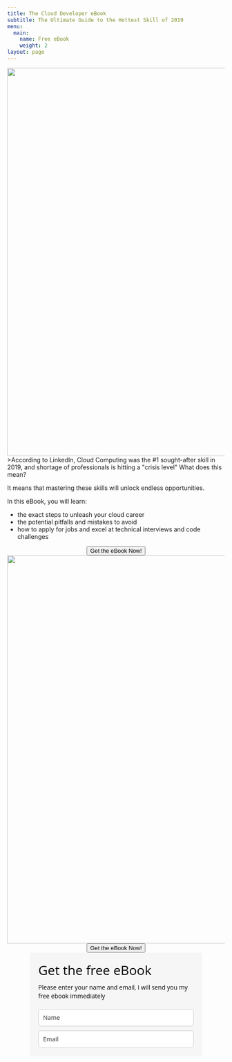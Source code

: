 ```yaml
---
title: The Cloud Developer eBook
subtitle: The Ultimate Guide to the Hottest Skill of 2019 
menu:
  main:
    name: Free eBook
    weight: 2
layout: page
---
```

<img src="/images/ebook.png"  height="900" width="600" onclick="ml_account('webforms', '1433910', 'h4o1h5', 'show')">
>According to LinkedIn, Cloud Computing was the #1 sought-after skill in 2019, and shortage of professionals is hitting a "crisis level"
What does this mean? 

It means that mastering these skills will unlock endless opportunities.

In this eBook, you will learn:
<ul>
  <li>the exact steps to unleash your cloud career</li>
  <li>the potential pitfalls and mistakes to avoid</li>
  <li>how to apply for jobs and excel at technical interviews and code challenges</li>
</ul>
<div style="display:flex;flex-direction:column;justify-content:center;align-items:center;">
  <button onclick="ml_account('webforms', '1433910', 'h4o1h5', 'show')">
    Get the eBook Now!
  </button>

  <img src="/images/ebook.png"  height="900" width="600">

  <button onclick="ml_account('webforms', '1433910', 'h4o1h5', 'show')">
    Get the eBook Now!
  </button>
</div>


<style type="text/css">
  @import url(https://fonts.googleapis.com/css?family=Open+Sans:400,400italic,700,700italic);
</style>
<style type="text/css">
  /* LOADER */
  		.ml-form-embedSubmitLoad {
  		  display: inline-block;
  		  width: 20px;
  		  height: 20px;
  		}
  		.ml-form-embedSubmitLoad:after {
  		  content: " ";
  		  display: block;
  		  width: 11px;
  		  height: 11px;
  		  margin: 1px;
  		  border-radius: 50%;
  		  border: 4px solid #fff;
  		  border-color: #ffffff #ffffff #ffffff transparent;
  		  animation: ml-form-embedSubmitLoad 1.2s linear infinite;
  		}
  		@keyframes ml-form-embedSubmitLoad {
  		  0% {
  			transform: rotate(0deg);
  		  }
  		  100% {
  			transform: rotate(360deg);
  		  }
  		}
        #mlb2-1433910.ml-form-embedContainer {
          box-sizing: border-box;
          display: table;
          height: 99.99%;
          margin: 0 auto;
          position: static;
          width: 100% !important;
        }
        #mlb2-1433910.ml-form-embedContainer h4,
        #mlb2-1433910.ml-form-embedContainer p,
        #mlb2-1433910.ml-form-embedContainer span,
        #mlb2-1433910.ml-form-embedContainer button {
          text-transform: none !important;
          letter-spacing: normal !important;
        }
        #mlb2-1433910.ml-form-embedContainer .ml-form-embedWrapper {
          background-color: #f6f6f6;
          
          border-width: 0px;
          border-color: transparent;
          border-radius: 4px;
          border-style: solid;
          box-sizing: border-box;
          display: inline-block !important;
          margin: 0;
          padding: 0;
          position: relative;
                }
        #mlb2-1433910.ml-form-embedContainer .ml-form-embedWrapper.embedPopup,
        #mlb2-1433910.ml-form-embedContainer .ml-form-embedWrapper.embedDefault { width: 400px; }
        #mlb2-1433910.ml-form-embedContainer .ml-form-embedWrapper.embedForm { max-width: 400px; width: 100%; }
        #mlb2-1433910.ml-form-embedContainer .ml-form-align-left { text-align: left; }
        #mlb2-1433910.ml-form-embedContainer .ml-form-align-center { text-align: center; }
        #mlb2-1433910.ml-form-embedContainer .ml-form-align-default { display: table-cell !important; vertical-align: middle !important; text-align: center !important; }
        #mlb2-1433910.ml-form-embedContainer .ml-form-align-right { text-align: right; }
        #mlb2-1433910.ml-form-embedContainer .ml-form-embedWrapper .ml-form-embedHeader img {
          border-top-left-radius: 4px;
          border-top-right-radius: 4px;
          height: auto;
          margin: 0 auto !important;
          max-width: 400px!important;
          width: undefinedpx;
        }
        #mlb2-1433910.ml-form-embedContainer .ml-form-embedWrapper .ml-form-embedBody,
        #mlb2-1433910.ml-form-embedContainer .ml-form-embedWrapper .ml-form-successBody {
          padding: 20px 20px 0 20px;
        }
        #mlb2-1433910.ml-form-embedContainer .ml-form-embedWrapper .ml-form-embedBody.ml-form-embedBodyHorizontal {
          padding-bottom: 0;
        }
        #mlb2-1433910.ml-form-embedContainer .ml-form-embedWrapper .ml-form-embedBody .ml-form-embedContent,
        #mlb2-1433910.ml-form-embedContainer .ml-form-embedWrapper .ml-form-successBody .ml-form-successContent {
          margin: 0 0 20px 0;
        }
        #mlb2-1433910.ml-form-embedContainer .ml-form-embedWrapper .ml-form-embedBody .ml-form-embedContent h4,
        #mlb2-1433910.ml-form-embedContainer .ml-form-embedWrapper .ml-form-successBody .ml-form-successContent h4 {
          color: #000000;
          font-family: 'Open Sans', Arial, Helvetica, sans-serif;
          font-size: 30px;
          font-weight: 400;
          margin: 0 0 10px 0;
          text-align: left;
          word-break: break-word;
        }
        #mlb2-1433910.ml-form-embedContainer .ml-form-embedWrapper .ml-form-embedBody .ml-form-embedContent p,
        #mlb2-1433910.ml-form-embedContainer .ml-form-embedWrapper .ml-form-successBody .ml-form-successContent p {
          color: #000000;
          font-family: 'Open Sans', Arial, Helvetica, sans-serif;
      		font-size: 14px;
      		font-weight: 400;
      		line-height: 20px;
          margin: 0 0 10px 0;
          text-align: left;
        }
        #mlb2-1433910.ml-form-embedContainer .ml-form-embedWrapper .ml-form-embedBody .ml-form-embedContent ul,
        #mlb2-1433910.ml-form-embedContainer .ml-form-embedWrapper .ml-form-embedBody .ml-form-embedContent ol,
        #mlb2-1433910.ml-form-embedContainer .ml-form-embedWrapper .ml-form-successBody .ml-form-successContent ul,
        #mlb2-1433910.ml-form-embedContainer .ml-form-embedWrapper .ml-form-successBody .ml-form-successContent ol {
          color: #000000;
          font-family: 'Open Sans', Arial, Helvetica, sans-serif;
      		font-size: 14px;
        }
        #mlb2-1433910.ml-form-embedContainer .ml-form-embedWrapper .ml-form-embedBody .ml-form-embedContent p a,
        #mlb2-1433910.ml-form-embedContainer .ml-form-embedWrapper .ml-form-successBody .ml-form-successContent p a {
          color: #000000;
          text-decoration: underline;
        }
        #mlb2-1433910.ml-form-embedContainer .ml-form-embedWrapper .ml-form-embedBody .ml-form-embedContent p:last-child,
        #mlb2-1433910.ml-form-embedContainer .ml-form-embedWrapper .ml-form-successBody .ml-form-successContent p:last-child {
          margin: 0;
        }
        #mlb2-1433910.ml-form-embedContainer .ml-form-embedWrapper .ml-form-embedBody form {
          margin: 0;
          width: 100%;
        }
        #mlb2-1433910.ml-form-embedContainer .ml-form-embedWrapper .ml-form-embedBody .ml-form-formContent,
        #mlb2-1433910.ml-form-embedContainer .ml-form-embedWrapper .ml-form-embedBody .ml-form-checkboxRow {
          margin: 0 0 20px 0;
          width: 100%;
        }
        #mlb2-1433910.ml-form-embedContainer .ml-form-embedWrapper .ml-form-embedBody .ml-form-checkboxRow {
          float: left;
        }
        #mlb2-1433910.ml-form-embedContainer .ml-form-embedWrapper .ml-form-embedBody .ml-form-formContent.horozintalForm {
          margin: 0;
          padding: 0 0 20px 0;
        }
        #mlb2-1433910.ml-form-embedContainer .ml-form-embedWrapper .ml-form-embedBody .ml-form-fieldRow {
          margin: 0 0 10px 0;
          width: 100%;
        }
        #mlb2-1433910.ml-form-embedContainer .ml-form-embedWrapper .ml-form-embedBody .ml-form-fieldRow.ml-last-item {
          margin: 0;
        }
        #mlb2-1433910.ml-form-embedContainer .ml-form-embedWrapper .ml-form-embedBody .ml-form-fieldRow.ml-formfieldHorizintal {
          margin: 0;
        }
        #mlb2-1433910.ml-form-embedContainer .ml-form-embedWrapper .ml-form-embedBody .ml-form-fieldRow input {
          background-color: #ffffff !important;
          color: #333333 !important;
          border-color: #cccccc !important;
          border-radius: 4px !important;
          border-style: solid !important;
          border-width: 1px !important;
          font-family: 'Open Sans', Arial, Helvetica, sans-serif;
          font-size: 14px !important;
          height: 40px;
          line-height: 20px !important;
          margin-bottom: 0;
          margin-top: 0;
          margin-left: 0;
          margin-right: 0;
          padding: 10px 10px !important;
          width: 100% !important;
          box-sizing: border-box !important;
          max-width: 100% !important;
        }
        #mlb2-1433910.ml-form-embedContainer .ml-form-embedWrapper .ml-form-embedBody .ml-form-fieldRow input::-webkit-input-placeholder,
        #mlb2-1433910.ml-form-embedContainer .ml-form-embedWrapper .ml-form-embedBody .ml-form-horizontalRow input::-webkit-input-placeholder { color: #333333; }
  
        #mlb2-1433910.ml-form-embedContainer .ml-form-embedWrapper .ml-form-embedBody .ml-form-fieldRow input::-moz-placeholder,
        #mlb2-1433910.ml-form-embedContainer .ml-form-embedWrapper .ml-form-embedBody .ml-form-horizontalRow input::-moz-placeholder { color: #333333; }
  
        #mlb2-1433910.ml-form-embedContainer .ml-form-embedWrapper .ml-form-embedBody .ml-form-fieldRow input:-ms-input-placeholder,
        #mlb2-1433910.ml-form-embedContainer .ml-form-embedWrapper .ml-form-embedBody .ml-form-horizontalRow input:-ms-input-placeholder { color: #333333; }
  
        #mlb2-1433910.ml-form-embedContainer .ml-form-embedWrapper .ml-form-embedBody .ml-form-fieldRow input:-moz-placeholder,
        #mlb2-1433910.ml-form-embedContainer .ml-form-embedWrapper .ml-form-embedBody .ml-form-horizontalRow input:-moz-placeholder { color: #333333; }
  
  
        #mlb2-1433910.ml-form-embedContainer .ml-form-embedWrapper .ml-form-embedBody .ml-form-horizontalRow {
          height: 42px;
        }
        .ml-form-formContent.horozintalForm .ml-form-horizontalRow .ml-input-horizontal { width: 70%; float: left; }
        .ml-form-formContent.horozintalForm .ml-form-horizontalRow .ml-button-horizontal { width: 30%; float: left; }
        .ml-form-formContent.horozintalForm .ml-form-horizontalRow .horizontal-fields { box-sizing: border-box; float: left; padding-right: 10px;  }
        #mlb2-1433910.ml-form-embedContainer .ml-form-embedWrapper .ml-form-embedBody .ml-form-horizontalRow input {
          background-color: #ffffff;
          color: #333333;
          border-color: #cccccc;
          border-radius: 4px;
          border-style: solid;
          border-width: 1px;
          font-family: 'Open Sans', Arial, Helvetica, sans-serif;
          font-size: 14px;
          line-height: 20px;
          margin-bottom: 0;
          margin-top: 0;
          padding: 10px 10px;
          width: 100%;
          box-sizing: border-box;
          overflow-y: initial;
        }
        #mlb2-1433910.ml-form-embedContainer .ml-form-embedWrapper .ml-form-embedBody .ml-form-horizontalRow button {
          background-color: #000000 !important;
         	border-color: #000000;
          border-style: solid;
          border-width: 1px;
          border-radius: 4px;
          box-shadow: none;
          color: #ffffff !important;
          cursor: pointer;
          font-family: 'Open Sans', Arial, Helvetica, sans-serif;
          font-size: 14px !important;
          font-weight: 700;
          line-height: 20px;
          margin: 0 !important;
          padding: 10px !important;
          width: 100%;
        }
        #mlb2-1433910.ml-form-embedContainer .ml-form-embedWrapper .ml-form-embedBody .ml-form-horizontalRow button:hover {
          background-color: #333333 !important;
          border-color: #333333 !important;
        }
        #mlb2-1433910.ml-form-embedContainer .ml-form-embedWrapper .ml-form-embedBody .ml-form-checkboxRow input[type="checkbox"] {
          display: inline-block;
      	  float: left;
      	  margin: 1px 0 0 0;
      	  left: 0;
      	  top: 0;
      	  opacity: 1;
      	  visibility: visible;
      	  appearance: checkbox !important;
      	  -moz-appearance: checkbox !important;
      	  -webkit-appearance: checkbox !important;
      	  position: relative;
      	  height: 14px;
      	  width: 14px;
        }
        #mlb2-1433910.ml-form-embedContainer .ml-form-embedWrapper .ml-form-embedBody .ml-form-checkboxRow .label-description {
          color: #000000;
          display: block;
          font-family: 'Open Sans', Arial, Helvetica, sans-serif;
          font-size: 12px;
          text-align: left;
          padding-left: 25px;
        }
        #mlb2-1433910.ml-form-embedContainer .ml-form-embedWrapper .ml-form-embedBody .ml-form-checkboxRow label {
          font-weight: normal;
          margin: 0;
          padding: 0;
        }
        #mlb2-1433910.ml-form-embedContainer .ml-form-embedWrapper .ml-form-embedBody .ml-form-checkboxRow label a {
          color: #000000;
          text-decoration: underline;
        }
        #mlb2-1433910.ml-form-embedContainer .ml-form-embedWrapper .ml-form-embedBody .ml-form-checkboxRow label p {
          color: #000000 !important;
          font-family: 'Open Sans', Arial, Helvetica, sans-serif !important;
          font-size: 12px !important;
          font-weight: normal !important;
          line-height: 18px !important;
          padding: 0 !important;
          margin: 0 5px 0 0 !important;
        }
        #mlb2-1433910.ml-form-embedContainer .ml-form-embedWrapper .ml-form-embedBody .ml-form-checkboxRow label p:last-child {
          margin: 0;
        }
        #mlb2-1433910.ml-form-embedContainer .ml-form-embedWrapper .ml-form-embedBody .ml-form-embedSubmit {
          margin: 0 0 20px 0;
        }
        #mlb2-1433910.ml-form-embedContainer .ml-form-embedWrapper .ml-form-embedBody .ml-form-embedSubmit button {
          background-color: #000000 !important;
          border: none !important;
          border-radius: 4px !important;
          box-shadow: none !important;
          color: #ffffff !important;
          cursor: pointer;
          font-family: 'Open Sans', Arial, Helvetica, sans-serif !important;
          font-size: 14px !important;
          font-weight: 700 !important;
          line-height: 20px !important;
          height: 40px;
          padding: 10px !important;
          width: 100% !important;
          box-sizing: border-box !important;
        }
        #mlb2-1433910.ml-form-embedContainer .ml-form-embedWrapper .ml-form-embedBody .ml-form-embedSubmit button.loading {
          display: none;
        }
        #mlb2-1433910.ml-form-embedContainer .ml-form-embedWrapper .ml-form-embedBody .ml-form-embedSubmit button:hover {
          background-color: #333333 !important;
        }
        .ml-subscribe-close {
          width: 30px;
          height: 30px;
          background: url(https://bucket.mlcdn.com/images/default/modal_close.png) no-repeat;
          background-size: 30px;
          cursor: pointer;
          margin-top: -10px;
          margin-right: -10px;
          position: absolute;
          top: 0;
          right: 0;
        }
        .ml-error input {
          background: url(https://bucket.mlcdn.com/images/default/error-icon.png) 98% center no-repeat #ffffff !important;
          background-size: 24px 24px !important;
        }
        .ml-error .label-description {
          color: #ff0000 !important;
        }
        .ml-error .label-description p,
        .ml-error .label-description p a {
          color: #ff0000 !important;
        }
  
        #mlb2-1433910.ml-form-embedContainer .ml-form-embedWrapper .ml-form-embedBody .ml-form-checkboxRow.ml-error .label-description p,
        #mlb2-1433910.ml-form-embedContainer .ml-form-embedWrapper .ml-form-embedBody .ml-form-checkboxRow.ml-error .label-description p:first-letter {
          color: #ff0000 !important;
        }
              @media only screen and (max-width: 400px){
          .ml-form-embedWrapper.embedDefault, .ml-form-embedWrapper.embedPopup { width: 100%!important; }
          .ml-form-formContent.horozintalForm { float: left!important; }
          .ml-form-formContent.horozintalForm .ml-form-horizontalRow { height: auto!important; width: 100%!important; float: left!important; }
          .ml-form-formContent.horozintalForm .ml-form-horizontalRow .ml-input-horizontal { width: 100%!important; }
          .ml-form-formContent.horozintalForm .ml-form-horizontalRow .ml-input-horizontal > div { padding-right: 0px!important; padding-bottom: 10px; }
          .ml-form-formContent.horozintalForm .ml-button-horizontal { width: 100%!important; }
        }
</style>
<div id="mlb2-1433910" class="ml-form-embedContainer ml-subscribe-form ml-subscribe-form-1433910">
  <div class="ml-form-align-center ">
    <div class="ml-form-embedWrapper embedForm">
      <div class="ml-form-embedBody ml-form-embedBodyDefault row-form">
        <div class="ml-form-embedContent" style=" ">
          <h4>Get the free eBook</h4>
          <p>Please enter your name and email, I will send you my free ebook immediately</p>
        </div>
        <form class="ml-block-form" action="https://app.mailerlite.com/webforms/submit/h4o1h5" data-code="h4o1h5" method="post" target="_blank">
          <div class="ml-form-formContent">
            <div class="ml-form-fieldRow ">
              <div class="ml-field-group ml-field-name ml-validate-required">
                <input type="text" class="form-control" data-inputmask="" name="fields[name]" value="" placeholder="Name">
              </div>
            </div>
            <div class="ml-form-fieldRow ml-last-item">
              <div class="ml-field-group ml-field-email ml-validate-email ml-validate-required">
                <input type="email" class="form-control" data-inputmask="" name="fields[email]" value="" placeholder="Email">
              </div>
            </div>
          </div>
          <style type="text/css">
            .ml-form-recaptcha {
              margin-bottom: 20px;
              float: left;
            }
          
            .ml-form-recaptcha.ml-error iframe {
              border: solid 1px #ff0000;
            }
          
            @media screen and (max-width: 768px) {
              .ml-form-recaptcha {
                transform: scale(0.77);
                -webkit-transform: scale(0.77);
                transform-origin: 0 0;
                -webkit-transform-origin: 0 0;
              }
            }
          </style>
          <input type="hidden" name="ml-submit" value="1">
          <div class="ml-form-embedSubmit">
            <button type="submit" class="primary">Subscribe</button>
            <button disabled="disabled" style="display: none;" type="button" class="loading">

                  <div class="ml-form-embedSubmitLoad"><div></div><div></div><div></div><div></div></div>

                </button>
          </div>
        </form>
      </div>
      <div class="ml-form-successBody row-success" style="display: none">
        <div class="ml-form-successContent">
          <h4>Thank you!</h4>
          <p>You have successfully joined our subscriber list.</p>
        </div>
      </div>
    </div>
  </div>
</div>
<script>
  function ml_webform_success_1433910() {
    try {
        window.top.location.href = 'http://moneerrifai.com';
      } catch (e) {
        window.location.href = 'http://moneerrifai.com';
      }
    }
</script>
<img src="https://track.mailerlite.com/webforms/o/1433910/h4o1h5?vd890ed88b3a28c805acc70e1a88fa27c" width="1" height="1" style="max-width: 1px; max-height: 1px; visibility: hidden; padding: 0; margin: 0; display: block;" border="0">
<script src="https://static.mailerlite.com/js/w/webforms.min.js?vd890ed88b3a28c805acc70e1a88fa27c" type="text/javascript"></script>

